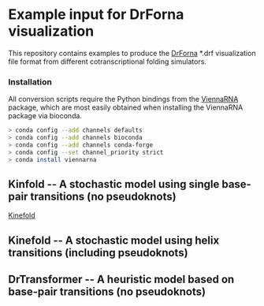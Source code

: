 # Example input for DrForna visualization

This repository contains examples to produce the [DrForna] \*.drf visualization
file format from different cotranscriptional folding simulators.

### Installation
All conversion scripts require the Python bindings from the [ViennaRNA] package,
which are most easily obtained when installing the ViennaRNA package via bioconda.

```sh
> conda config --add channels defaults
> conda config --add channels bioconda
> conda config --add channels conda-forge
> conda config --set channel_priority strict
> conda install viennarna
```

## Kinfold -- A stochastic model using single base-pair transitions (no pseudoknots)
[Kinefold]

## Kinefold -- A stochastic model using helix transitions (including pseudoknots)

## DrTransformer -- A heuristic model based on base-pair transitions (no pseudoknots)

[//]: References
[ViennaRNA]: <http://www.tbi.univie.ac.at/RNA>
[DrForna]: <https://github.com/ViennaRNA/drforna>
[Kinfold]: <https://github.com/ViennaRNA/drforna>
[Kinefold]: <https://github.com/ViennaRNA/drforna>
[DrTransformer]: <https://github.com/ViennaRNA/drforna>
